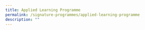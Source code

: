 ```yaml
---
title: Applied Learning Programme
permalink: /signature-programmes/applied-learning-programme
description: ""
---
```

